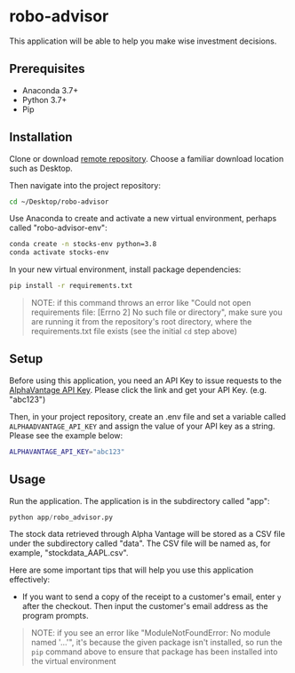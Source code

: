 # robo-advisor

This application will be able to help you make wise investment decisions.

## Prerequisites

  + Anaconda 3.7+
  + Python 3.7+
  + Pip

## Installation

Clone or download [remote repository](https://github.com/sshshana/robo-advisory). Choose a familiar download location such as Desktop.

Then navigate into the project repository:

```sh
cd ~/Desktop/robo-advisor
```

Use Anaconda to create and activate a new virtual environment, perhaps called "robo-advisor-env":

```sh
conda create -n stocks-env python=3.8 
conda activate stocks-env
```
In your new virtual environment, install package dependencies:

```sh
pip install -r requirements.txt
```

> NOTE: if this command throws an error like "Could not open requirements file: [Errno 2] No such file or directory", make sure you are running it from the repository's root directory, where the requirements.txt file exists (see the initial `cd` step above)

## Setup
 
Before using this application, you need an API Key to issue requests to the [AlphaVantage API Key](https://www.alphavantage.co/). Please click the link and get your API Key. (e.g. "abc123")

Then, in your project repository, create an .env file and set a variable called `ALPHAADVANTAGE_API_KEY` and assign the value of your API key as a string. Please see the example below:

```sh
ALPHAVANTAGE_API_KEY="abc123"
```


## Usage
Run the application. The application is in the subdirectory called "app":

```py
python app/robo_advisor.py
```

The stock data retrieved through Alpha Vantage will be stored as a CSV file under the subdirectory called "data". The CSV file will be named as, for example, "stockdata_AAPL.csv".


Here are some important tips that will help you use this application effectively:
 
 + If you want to send a copy of the receipt to a customer's email, enter `y` after the checkout. Then input the customer's email address as the program prompts.


> NOTE: if you see an error like "ModuleNotFoundError: No module named '...'", it's because the given package isn't installed, so run the `pip` command above to ensure that package has been installed into the virtual environment
